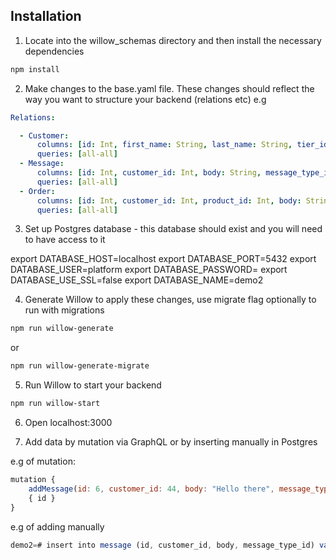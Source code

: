 ## Installation

1. Locate into the willow_schemas directory and then install the necessary dependencies

```bash
npm install
```

2. Make changes to the base.yaml file. These changes should reflect the way you want to structure your backend (relations etc) e.g

```yaml
Relations:

  - Customer:
      columns: [id: Int, first_name: String, last_name: String, tier_id: Int, created_date: Date]
      queries: [all-all]
  - Message:
      columns: [id: Int, customer_id: Int, body: String, message_type_id: Int]
      queries: [all-all]
  - Order:
      columns: [id: Int, customer_id: Int, product_id: Int, body: String, created_date: Date]
      queries: [all-all] 
```
3. Set up Postgres database - this database should exist and you will need to have access to it

export DATABASE_HOST=localhost
export DATABASE_PORT=5432
export DATABASE_USER=platform
export DATABASE_PASSWORD=
export DATABASE_USE_SSL=false
export DATABASE_NAME=demo2

4. Generate Willow to apply these changes, use migrate flag optionally to run with migrations

```bash
npm run willow-generate 
```
or

```bash
npm run willow-generate-migrate
```

5. Run Willow to start your backend 

```bash
npm run willow-start
```

6. Open localhost:3000

7. Add data by mutation via GraphQL or by inserting manually in Postgres

e.g of mutation:

```javascript
mutation { 
	addMessage(id: 6, customer_id: 44, body: "Hello there", message_type_id: 5)
	{ id } 
}
```

e.g of adding manually

```javascript
demo2=# insert into message (id, customer_id, body, message_type_id) values (6, 44, 'Hello there', 5);
```
